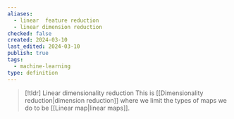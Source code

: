 ```yaml
---
aliases:
  - linear  feature reduction
  - linear dimension reduction
checked: false
created: 2024-03-10
last_edited: 2024-03-10
publish: true
tags:
  - machine-learning
type: definition
---
```

>[!tldr] Linear dimensionality reduction
>This is [[Dimensionality reduction|dimension reduction]] where we limit the types of maps we do to be [[Linear map|linear maps]].

